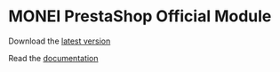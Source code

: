# MONEI PrestaShop Official Module

Download the [latest version](https://github.com/MONEI/MONEI-PrestaShop/releases/latest/download/monei.zip)

Read the [documentation](https://docs.monei.com/docs/e-commerce/prestashop/)
